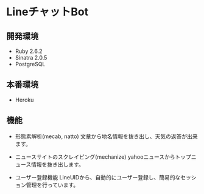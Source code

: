 # LineチャットBot 

## 開発環境

- Ruby 2.6.2
- Sinatra 2.0.5
- PostgreSQL

## 本番環境

- Heroku


## 機能

- 形態素解析(mecab, natto)
文章から地名情報を抜き出し、天気の返答が出来ます。

- ニュースサイトのスクレイピング(mechanize)
yahooニュースからトップニュース情報を抜き出します。

- ユーザー登録機能
LineUIDから、自動的にユーザー登録し、簡易的なセッション管理を行っています。
